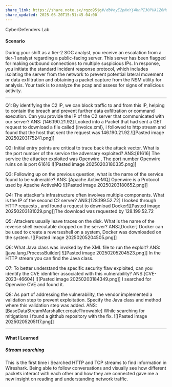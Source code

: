 ```yaml
---
share_link: https://share.note.sx/rgzo95jg#/dbVoyE2pNxYj4knPI30PUA1Z6Moc89y7WRWq66rpkw
share_updated: 2025-03-20T15:51:45-04:00
---
```

CyberDefenders Lab
#### Scenario

During your shift as a tier-2 SOC analyst, you receive an escalation from a tier-1 analyst regarding a public-facing server. This server has been flagged for making outbound connections to multiple suspicious IPs. In response, you initiate the standard incident response protocol, which includes isolating the server from the network to prevent potential lateral movement or data exfiltration and obtaining a packet capture from the NSM utility for analysis. Your task is to analyze the pcap and assess for signs of malicious activity.

____ 
Q1:  By identifying the C2 IP, we can block traffic to and from this IP, helping to contain the breach and prevent further data exfiltration or command execution. Can you provide the IP of the C2 server that communicated with our server?
	ANS: [146.190.21.92]
	Looked into a Packet that had sent a GET request to download a file called {invoice.xml}, i followed to http stream and found that the host that sent the request was  146.190.21.92.![[Pasted image 20250203175241.png]]



Q2:  Initial entry points are critical to trace back the attack vector. What is the port number of the service the adversary exploited?
	ANS:[61616]
	The service the attacker exploited was Openwire , The port number Openwire ruins on is port 61616
	![[Pasted image 20250203180335.png]]

Q3:   Following up on the previous question, what is the name of the service found to be vulnerable?
	ANS: [Apache ActiveMQ]
	Openwire is a Protocol used by Apache ActiveMQ
	![[Pasted image 20250203180652.png]]


Q4:   The attacker's infrastructure often involves multiple components. What is the IP of the second C2 server?
	ANS:[128.199.52.72]
	I looked through HTTP requests , and found a request to download Docker![[Pasted image 20250203181029.png]]The download was requested by 128.199.52.72


Q5:   Attackers usually leave traces on the disk. What is the name of the reverse shell executable dropped on the server?
	ANS:[Docker]
	Docker can be used to create a reverseshell on a system, Docker was downloaded on the system.
	![[Pasted image 20250205204505.png]]


Q6:   What Java class was invoked by the XML file to run the exploit?
	ANS:[java.lang.ProcessBuilder]
	![[Pasted image 20250205204523.png]]
	In the HTTP stream you can find the Java class.


Q7:   To better understand the specific security flaw exploited, can you identify the CVE identifier associated with this vulnerability?
	ANS:[CVE-2023-46604]
	![[Pasted image 20250203184349.png]]
	I searched for Openwire CVE and found it.


Q8:   As part of addressing the vulnerability, the vendor implemented a validation step to prevent exploitation. Specify the Java class and method where this validation step was added.
	ANS:[BaseDataStreamMarshaller.createThrowable]
	While searching for mitigations i found a gitthub repository with the fix.
	![[Pasted image 20250205205117.png]]

___

#### What I Learned

##### Stream searching 

This is the first time i Searched HTTP and TCP streams to find information in Wireshark. Being able to follow conversations and visually see how different packets interact with each other and how they are connected gave me a new insight on reading and understanding network traffic. 




